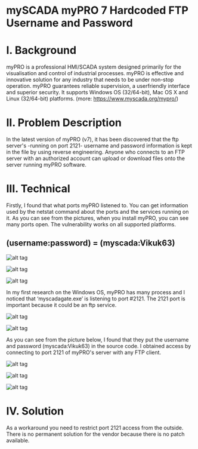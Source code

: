 # mySCADA myPRO 7 Hardcoded FTP Username and Password
# I. Background
myPRO is a professional HMI/SCADA system designed primarily for the visualisation and control of industrial processes. myPRO is effective and innovative solution for any industry that needs to be under non-stop operation. myPRO guarantees reliable supervision, a userfriendly interface and superior security.
It supports Windows OS (32/64-bit), Mac OS X and Linux (32/64-bit) platforms.
(more: https://www.myscada.org/mypro/)

# II. Problem Description
In the latest version of myPRO (v7), it has been discovered that the ftp server's -running on port 2121- username and password information is kept in the file by using reverse engineering. Anyone who connects to an FTP server with an authorized account can upload or download files onto the server running myPRO software.

# III. Technical
Firstly, I found that what ports myPRO listened to. You can get information used by the netstat command about the ports and the services running on it. As you can see from the pictures, when you install myPRO, you can see many ports open. The vulnerability works on all supported platforms.

## (username:password) = (myscada:Vikuk63)

![alt tag](https://emreovunc.com/images/mySCADA_myPRO/open-ports.png)

![alt tag](https://emreovunc.com/images/mySCADA_myPRO/netstat-1.png)

![alt tag](https://emreovunc.com/images/mySCADA_myPRO/netstat-2.png)

In my first research on the Windows OS, myPRO has many process and I noticed that ‘myscadagate.exe’ is listening to port #2121. The 2121 port is important because it could be an ftp service.

![alt tag](https://emreovunc.com/images/mySCADA_myPRO/windows-processes.png)

![alt tag](https://emreovunc.com/images/mySCADA_myPRO/port-2121.png)

As you can see from the picture below, I found that they put the username and password (myscada:Vikuk63) in the source code. I obtained access by connecting to port 2121 of myPRO's server with any FTP client.

![alt tag](https://emreovunc.com/images/mySCADA_myPRO/username&password.png)

![alt tag](https://emreovunc.com/images/mySCADA_myPRO/file-upload-2.png)

![alt tag](https://emreovunc.com/images/mySCADA_myPRO/file-upload.png)

# IV. Solution
As a workaround you need to restrict port 2121 access from the outside. There is no permanent solution for the vendor because there is no patch available.
